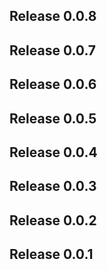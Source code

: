 ## Release 0.0.8
## Release 0.0.7
## Release 0.0.6
## Release 0.0.5
## Release 0.0.4
## Release 0.0.3
## Release 0.0.2
## Release 0.0.1



